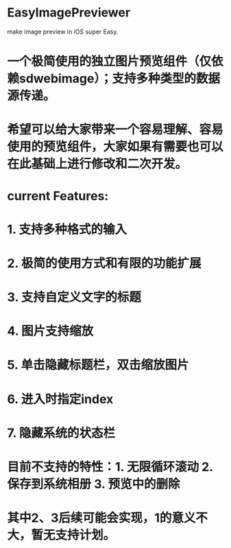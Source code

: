 # EasyImagePreviewer
make image preview in iOS super Easy.

#  一个极简使用的独立图片预览组件（仅依赖sdwebimage）；支持多种类型的数据源传递。
#  希望可以给大家带来一个容易理解、容易使用的预览组件，大家如果有需要也可以在此基础上进行修改和二次开发。

#  current Features:
#  1. 支持多种格式的输入
#  2. 极简的使用方式和有限的功能扩展
#  3. 支持自定义文字的标题
#  4. 图片支持缩放
#  5. 单击隐藏标题栏，双击缩放图片
#  6. 进入时指定index
#  7. 隐藏系统的状态栏

#  目前不支持的特性：1. 无限循环滚动 2. 保存到系统相册  3. 预览中的删除
#  其中2、3后续可能会实现，1的意义不大，暂无支持计划。
